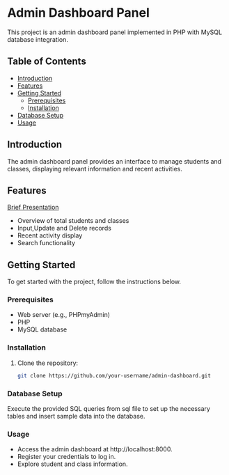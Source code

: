 # Admin Dashboard Panel

This project is an admin dashboard panel implemented in PHP with MySQL database integration.

## Table of Contents

- [Introduction](#introduction)
- [Features](#features)
- [Getting Started](#getting-started)
  - [Prerequisites](#prerequisites)
  - [Installation](#installation)
- [Database Setup](#database-setup)
- [Usage](#usage)

## Introduction

The admin dashboard panel provides an interface to manage students and classes, displaying relevant information and recent activities.

## Features
[Brief Presentation](https://docs.google.com/presentation/d/1Iw2hppZE5gQ_YpB9CGBGVZDhJ9q9Li8TjMdJe9v-JXY/edit?usp=sharing)
- Overview of total students and classes
- Input,Update and Delete records
- Recent activity display
- Search functionality

## Getting Started

To get started with the project, follow the instructions below.

### Prerequisites

- Web server (e.g., PHPmyAdmin)
- PHP
- MySQL database

### Installation

1. Clone the repository:

   ```bash
   git clone https://github.com/your-username/admin-dashboard.git

### Database Setup

Execute the provided SQL queries from sql file to set up the necessary tables and insert sample data into the database.

### Usage

- Access the admin dashboard at http://localhost:8000.
- Register your credentials to log in.
- Explore student and class information.
